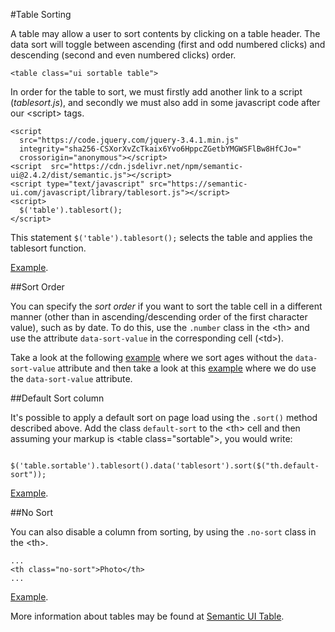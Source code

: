 
#Table Sorting

A table may allow a user to sort contents by clicking on a table header. The data sort will toggle between ascending (first and odd numbered clicks) and 
descending (second and even numbered clicks) order.

~~~
<table class="ui sortable table">
~~~

In order for the table to sort, we must firstly add another link to a script (*tablesort.js*), and secondly we must also add in some javascript 
code after our &lt;script&gt; tags.

~~~
<script
  src="https://code.jquery.com/jquery-3.4.1.min.js"
  integrity="sha256-CSXorXvZcTkaix6Yvo6HppcZGetbYMGWSFlBw8HfCJo="
  crossorigin="anonymous"></script>
<script  src="https://cdn.jsdelivr.net/npm/semantic-ui@2.4.2/dist/semantic.js"></script>
<script type="text/javascript" src="https://semantic-ui.com/javascript/library/tablesort.js"></script>
<script>
  $('table').tablesort();
</script>
~~~

This statement `$('table').tablesort();` selects the table and applies the tablesort function.

<a href="archives/Class Htmls/tables/table16.html" target = "_ blank">Example</a>.

##Sort Order 

You can specify the *sort order* if you want to sort the table cell in a different manner (other than in ascending/descending order of the first character value), such as by date. To do this, use the `.number` class in the &lt;th&gt; and use
the attribute `data-sort-value` in the corresponding cell (&lt;td&gt;).

Take a look at the following <a href="archives/Class Htmls/tables/table18.html" target = "_ blank">example</a> where we sort ages without the  `data-sort-value` attribute 
and then take a look at this <a href="archives/Class Htmls/tables/table19.html" target = "_ blank">example</a> where we do use the `data-sort-value` attribute.

##Default Sort column 

It's possible to apply a default sort on page load using the `.sort()` method described above. Add the class `default-sort` to the &lt;th&gt; cell and then 
assuming your markup is &lt;table class="sortable"&gt;, you would write:

~~~
    $('table.sortable').tablesort().data('tablesort').sort($("th.default-sort"));
~~~

<a href="archives/Class Htmls/tables/table20.html" target = "_ blank">Example</a>.

##No Sort

You can also disable a column from sorting, by using the `.no-sort` class in the &lt;th&gt;.
~~~
...
<th class="no-sort">Photo</th>
...
~~~

<a href="archives/Class Htmls/tables/table17.html" target = "_ blank">Example</a>.

More information about tables may be found at <a href ="https://semantic-ui.com/collections/table.html" target = "_blank">Semantic UI Table</a>.

